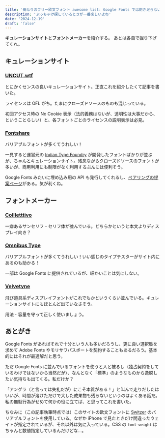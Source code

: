 ```yaml
---
title: '俺なりのフリー欧文フォント awesome list: Google Fonts では飽き足らない貴方へ'
description: 'ぶっちゃけ探しているときが一番楽しいよね'
date: '2024-12-19'
draft: 'false'
---
```


**キュレーションサイト**と**フォントメーカー**を紹介する。
あとは各自で掘り下げてくれ。

## キュレーションサイト

### [UNCUT.wtf](https://uncut.wtf/)

とにかくセンスの良いキュレーションサイト。正直これを紹介したくて記事を書いた。

ライセンスは OFL がち。たまにクローズドソースのものも混じっている。

初回アクセス時の No Cookie 表示（法的義務はないが、透明性は大事だから、ということらしい）と、各フォントごとのライセンスの説明表示は必見。

### [Fontshare](https://www.fontshare.com)

バリアブルフォントが多くてうれしい！

一見すると運営元の [Indian Type Foundry](https://www.indiantypefoundry.com) が開発したフォントばかりが並ぶが、ちゃんとキュレーションサイト。残念ながらクローズドソースのフォントが多いが、商用利用にも制限がなく利用するぶんには便利そう。

Google Fonts みたいに埋め込み用の API も発行してくれるし、[ペアリングの提案ページ](https://www.fontshare.com/pairs)がある。気が利くね。

## フォントメーカー

### [Collletttivo](https://www.collletttivo.it/)

一癖あるサンセリフ・セリフ体が並んでいる。どちらかというと本文よりディスプレイ向き？

### [Omnibus Type](https://www.omnibus-type.com/)

バリアブルフォントが多くてうれしい！いい感じのタイプテスターがサイト内にあるのも助かる！

一部は Google Fonts に提供されているが、細かいことは気にしない。

### [Velvetyne](https://velvetyne.fr)

飛び道具系ディスプレイフォントがこれでもかというくらい並んでいる。キュレーションサイトにもほとんど出ていなさそう。

用法・容量を守って正しく使いましょう。

## あとがき

Google Fonts があればそれで十分という人も多いだろうし、更に良い選択肢を求めて Adobe Fonts やモリサワパスポートを契約することもあるだろう。基本的にはそれが最適解だと思う。

ただ Google Fonts に並んでいるフォントを使うと人と被るし（独占契約をしているわけではないから当然だが）、なんとなく「標準」のようなものから逸脱したい気持ちも出てくる。私だけか？

「アングラ（と言っては失礼だが）にこそ本質がある！」と叫んで走りだしたはいいが、時間が溶けただけで大した成果物も残らないというのはよくある話だ。私の無駄行為がせめて何かの役に立てば、と思ってこれを書いた。

ちなみに（この記事執筆時点では）このサイトの欧文フォントに [Switzer](https://www.fontshare.com/fonts/switzer) のバリアブルフォントを使用している。なぜか iPhone で見たときだけ間違ったウェイトが指定されているが、それ以外は気に入っている。CSS の `font-weight` はちゃんと数値指定しているんだけどな…。
